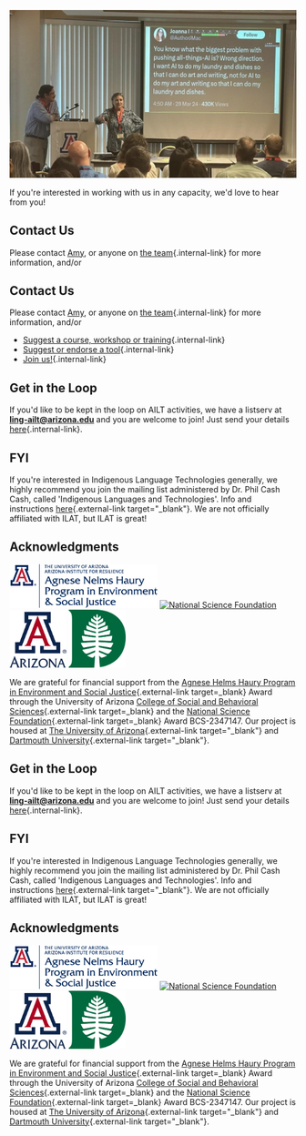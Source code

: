 <p align="center">

<img class="shadow" src="../img/people/sail-team.jpg" alt="Rolando Coto and Amy Fountain at SAIL, April 2024">
</p>

If you're interested in working with us in any capacity, we'd love to hear from you!

## Contact Us

Please contact [Amy](mailto:avf@arizona.edu), or anyone on [the team](./team.md){.internal-link} for more information, and/or
## Contact Us

Please contact [Amy](mailto:avf@arizona.edu), or anyone on [the team](./team.md){.internal-link} for more information, and/or

- [Suggest a course, workshop or training](https://forms.gle/n7kht1euBYcsUA3j8){.internal-link}
- [Suggest or endorse a tool](https://forms.gle/piYc85kzFSP9bZV5A){.internal-link}
- [Join us!](https://forms.gle/CB73EGYLr6nSHQVk6){.internal-link}

## Get in the Loop

If you'd like to be kept in the loop on AILT activities, we have a listserv at **ling-ailt@arizona.edu** and you are welcome to join! Just send your details [here](https://forms.gle/CB73EGYLr6nSHQVk6){.internal-link}.

## FYI

If you're interested in Indigenous Language Technologies generally, we highly recommend you join the mailing list administered by Dr. Phil Cash Cash, called 'Indigenous Languages and Technologies'.  Info and instructions [here](http://www.u.arizona.edu/~cashcash/ILAT.html){.external-link target="_blank"}.  We are not officially affiliated with ILAT, but ILAT is great!

## Acknowledgments

<p align="left">
  <a href="https://www.haury.arizona.edu"><img src="../img/logos/haury.png" alt="The Haury Foundation" width="260px"></a>
  <a href="https://nsf.gov"><img src="../img/logos/nsf.png" alt="National Science Foundation" width="135px"></a>
  <a href="https://arizona.edu"><img src="../img/logos/uaz.png" alt="University of Arizona" width="100px"></a>
  <a href="https://dartmouth.edu"><img src="../img/logos/dartmouth.png" alt="Dartmouth University" width="100px"></a>
</p>

We are grateful for financial support from the [Agnese Helms Haury Program in Environment and Social Justice](/){.external-link target=_blank} Award through the University of Arizona [College of Social and Behavioral Sciences](https://sbs.arizona.edu){.external-link target=_blank} and the [National Science Foundation](https://nsf.gov){.external-link target=_blank} Award BCS-2347147.  Our project is housed at [The University of Arizona](https://arizona.edu){.external-link target="_blank"} and [Dartmouth University](https://dartmouth.edu){.external-link target="_blank"}.




## Get in the Loop

If you'd like to be kept in the loop on AILT activities, we have a listserv at **ling-ailt@arizona.edu** and you are welcome to join! Just send your details [here](https://forms.gle/CB73EGYLr6nSHQVk6){.internal-link}.

## FYI

If you're interested in Indigenous Language Technologies generally, we highly recommend you join the mailing list administered by Dr. Phil Cash Cash, called 'Indigenous Languages and Technologies'.  Info and instructions [here](http://www.u.arizona.edu/~cashcash/ILAT.html){.external-link target="_blank"}.  We are not officially affiliated with ILAT, but ILAT is great!

## Acknowledgments

<p align="left">
  <a href="https://www.haury.arizona.edu"><img src="../img/logos/haury.png" alt="The Haury Foundation" width="260px"></a>
  <a href="https://nsf.gov"><img src="../img/logos/nsf.png" alt="National Science Foundation" width="135px"></a>
  <a href="https://arizona.edu"><img src="../img/logos/uaz.png" alt="University of Arizona" width="100px"></a>
  <a href="https://dartmouth.edu"><img src="../img/logos/dartmouth.png" alt="Dartmouth University" width="100px"></a>
</p>

We are grateful for financial support from the [Agnese Helms Haury Program in Environment and Social Justice](/){.external-link target=_blank} Award through the University of Arizona [College of Social and Behavioral Sciences](https://sbs.arizona.edu){.external-link target=_blank} and the [National Science Foundation](https://nsf.gov){.external-link target=_blank} Award BCS-2347147.  Our project is housed at [The University of Arizona](https://arizona.edu){.external-link target="_blank"} and [Dartmouth University](https://dartmouth.edu){.external-link target="_blank"}.


